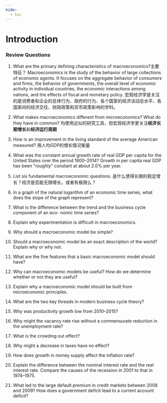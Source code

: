 ```yaml
---
hide:
  - toc
---
```

# Introduction

### Review Questions

1. What are the primary defining characteristics of macroeconomics?主要特征？
   Macroeconomics is the study of the behavior of large collections of economic agents. It focuses on the aggregate behavior of consumers and firms, the behavior of governments, the overall level of economic activity in individual countries, the economic interactions among nations, and the effects of fiscal and monetary policy.
   宏观经济学是关注的是消费者和企业的总体行为、政府的行为、各个国家的经济活动总水平、各国家间的经济交往、财政政策和货币政策影响的学科。

2. What makes macroeconomics different from microeconomics? What do they have in common?
   均使用近似的研究工具，但宏观经济学更关注**经济长期增长**和**经济运行周期**

3. How is an improvement in the living standard of the average American measured? 
   用人均GDP的增长情况衡量

4. What was the constant annual growth rate of real GDP per capita for the United States over the period 1900–2014?
   Growth in per capita real GDP has been "roughly" constant at about 2.0% per year.

5. List six fundamental macroeconomic questions.
   是什么使得长期的稳定增长？经济是否能无限增长，或者有极限么？

6. In a graph of the natural logarithm of an economic time series, what does the slope of the graph represent?
   
7. What is the difference between the trend and the business cycle component of an eco- nomic time series?
8. Explain why experimentation is difficult in macroeconomics.
9.  Why should a macroeconomic model be simple?
10. Should a macroeconomic model be an exact description of the world? Explain why or why not.
11. What are the five features that a basic macroeconomic model should have?
12. Why can macroeconomic models be useful? How do we determine whether or not they are useful?
13. Explain why a macroeconomic model should be built from microeconomic principles.
14. What are the two key threads in modern business cycle theory?
15. Why was productivity growth low from 2010–2015?
16. Why might the vacancy rate rise without a commensurate reduction in the unemployment rate?
17. What is the crowding out effect?
18. Why might a decrease in taxes have no effect?
19. How does growth in money supply affect the inflation rate?
20. Explain the difference between the nominal interest rate and the real interest rate. Compare the causes of the recession in 2001 to that in 1974–1975.
21. What led to the large default premium in credit markets between 2008 and 2009? How does a government deficit lead to a current account deficit?
